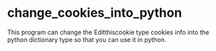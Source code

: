 # change_cookies_into_python
This program can change the Editthiscookie type cookies info into the python dictionary type so that you can use it in python.
